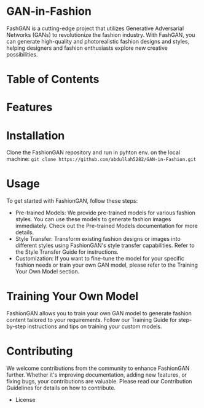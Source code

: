 # GAN-in-Fashion
FashGAN  is a cutting-edge project that utilizes Generative Adversarial Networks (GANs) to revolutionize the fashion industry. With FashGAN, you can generate high-quality and photorealistic fashion designs and styles, helping designers and fashion enthusiasts explore new creative possibilities.
# Table of Contents

# Features
<!---High-Quality Image Generation: FashionGAN generates high-resolution fashion images with incredible detail and realism.
Style Transfer: Transform existing fashion images or designs into new and exciting styles.
Customizable: Fine-tune the model for your specific fashion needs, whether it's haute couture, streetwear, or casual attire.
User-Friendly Interface: Easy-to-use APIs and user interfaces make it accessible for designers, developers, and fashion aficionados.
Community and Collaboration: Join a vibrant community of fashion enthusiasts, researchers, and developers to collaborate and share insights.--->
# Installation
Clone the FashionGAN repository and run in pyhton env. on the local machine: 
``` git clone https://github.com/abdullah5282/GAN-in-Fashion.git ```

# Usage
To get started with FashionGAN, follow these steps:
* Pre-trained Models: We provide pre-trained models for various fashion styles. You can use these models to generate fashion images immediately. Check out the Pre-trained Models documentation for more details.
* Style Transfer: Transform existing fashion designs or images into different styles using FashionGAN's style transfer capabilities. Refer to the Style Transfer Guide for instructions.
* Customization: If you want to fine-tune the model for your specific fashion needs or train your own GAN model, please refer to the Training Your Own Model section.

# Training Your Own Model
FashionGAN allows you to train your own GAN model to generate fashion content tailored to your requirements. Follow our Training Guide for step-by-step instructions and tips on training your custom models.
# Contributing
We welcome contributions from the community to enhance FashionGAN further. Whether it's improving documentation, adding new features, or fixing bugs, your contributions are valuable. Please read our Contribution Guidelines for details on how to contribute.
* License
